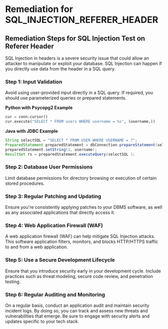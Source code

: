 # Remediation for SQL_INJECTION_REFERER_HEADER

## Remediation Steps for SQL Injection Test on Referer Header
SQL Injection in headers is a severe security issue that could allow an attacker to manipulate or exploit your database. SQL Injection can happen if you directly use data from the header in a SQL query.

### Step 1:  Input Validation
Avoid using user-provided input directly in a SQL query. If required, you should use parameterized queries or prepared statements.

**Python with Psycopg2 Example**
```python
cur = conn.cursor()
cur.execute("SELECT * FROM users WHERE username = %s", (username,))
```

**Java with JDBC Example**
```java
String selectSQL = "SELECT * FROM USER WHERE USERNAME = ?";
PreparedStatement preparedStatement = dbConnection.prepareStatement(selectSQL);
preparedStatement.setString(1, username);
ResultSet rs = preparedStatement.executeQuery(selectSQL );
```
### Step 2: Database User Permissions
Limit database permissions for directory browsing or execution of certain stored procedures.

### Step 3: Regular Patching and Updating
Ensure you're consistently applying patches to your DBMS software, as well as any associated applications that directly access it.

### Step 4: Web Application Firewall (WAF)
A web application firewall (WAF) can help mitigate SQL Injection attacks. This software application filters, monitors, and blocks HTTP/HTTPS traffic to and from a web application.

### Step 5: Use a Secure Development Lifecycle
Ensure that you introduce security early in your development cycle. Include practices such as threat modeling, secure code review, and penetration testing.

### Step 6: Regular Auditing and Monitoring
On a regular basis, conduct an application audit and maintain security incident logs. By doing so, you can track and assess new threats and vulnerabilities that emerge. Be sure to engage with security alerts and updates specific to your tech stack.
